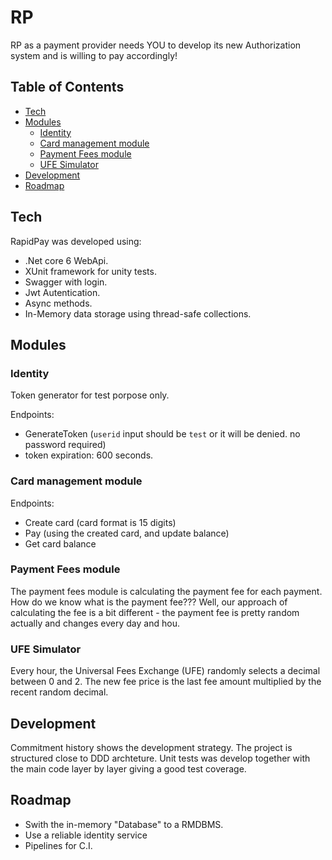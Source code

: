 # RP

RP as a payment provider needs YOU to develop its new Authorization system and is willing to
pay accordingly!

## Table of Contents

- [Tech](#tech)
- [Modules](#moduless)
    - [Identity](#identity)
    - [Card management module](#card-management-moduler)
    - [Payment Fees module](#payment-fees-module)
    - [UFE Simulator](#ufe-simulator)
- [Development](#development)
- [Roadmap](#roadmap)

## Tech

RapidPay was developed using:
- .Net core 6 WebApi.
- XUnit framework for unity tests.
- Swagger with login.
- Jwt Autentication.
- Async methods.
- In-Memory data storage using thread-safe collections.

## Modules

### Identity

Token generator for test porpose only.

Endpoints:
- GenerateToken (`userid` input should be `test` or it will be denied. no password required)
- token expiration: 600 seconds.

### Card management module

Endpoints:
- Create card (card format is 15 digits)
- Pay (using the created card, and update balance)
- Get card balance

### Payment Fees module

The payment fees module is calculating the payment fee for each payment.
How do we know what is the payment fee???
Well, our approach of calculating the fee is a bit different - the payment fee is pretty random actually
and changes every day and hou.

### UFE Simulator

Every hour, the Universal Fees Exchange (UFE) randomly selects a decimal between 0 and 2.
The new fee price is the last fee amount multiplied by the recent random decimal.

## Development

Commitment history shows the development strategy. The project is structured close to DDD archteture. Unit tests was develop together with the main code layer by layer giving a good test coverage.

## Roadmap

- Swith the in-memory "Database" to a RMDBMS.
- Use a reliable identity service
- Pipelines for C.I.

